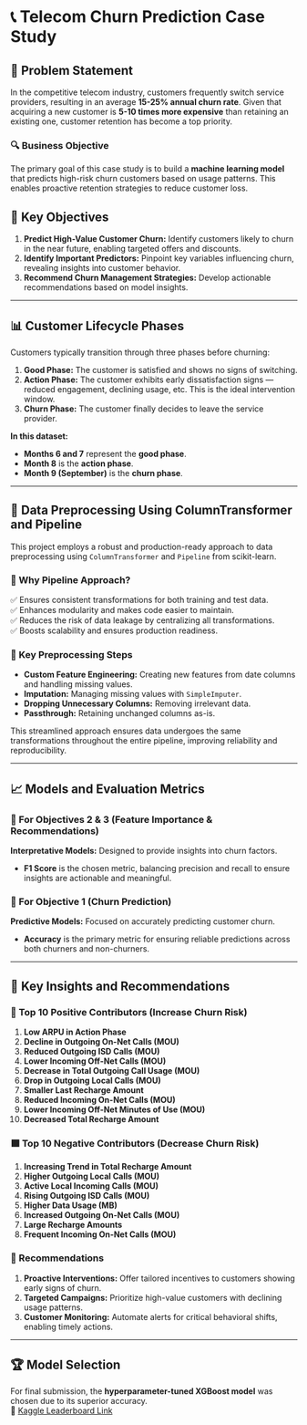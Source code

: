 # 📞 Telecom Churn Prediction Case Study

## 📝 Problem Statement

In the competitive telecom industry, customers frequently switch service providers, resulting in an average **15-25% annual churn rate**. Given that acquiring a new customer is **5-10 times more expensive** than retaining an existing one, customer retention has become a top priority.

### 🔍 Business Objective
The primary goal of this case study is to build a **machine learning model** that predicts high-risk churn customers based on usage patterns. This enables proactive retention strategies to reduce customer loss.

## 🎯 Key Objectives
1. **Predict High-Value Customer Churn:** Identify customers likely to churn in the near future, enabling targeted offers and discounts.
2. **Identify Important Predictors:** Pinpoint key variables influencing churn, revealing insights into customer behavior.
3. **Recommend Churn Management Strategies:** Develop actionable recommendations based on model insights.

---

## 📊 Customer Lifecycle Phases

Customers typically transition through three phases before churning:

1. **Good Phase:** The customer is satisfied and shows no signs of switching.
2. **Action Phase:** The customer exhibits early dissatisfaction signs — reduced engagement, declining usage, etc. This is the ideal intervention window.
3. **Churn Phase:** The customer finally decides to leave the service provider.

**In this dataset:**
- **Months 6 and 7** represent the **good phase**.
- **Month 8** is the **action phase**.
- **Month 9 (September)** is the **churn phase**.

---

## 🔧 Data Preprocessing Using ColumnTransformer and Pipeline

This project employs a robust and production-ready approach to data preprocessing using `ColumnTransformer` and `Pipeline` from scikit-learn.

### 🚀 Why Pipeline Approach?
✅ Ensures consistent transformations for both training and test data.  
✅ Enhances modularity and makes code easier to maintain.  
✅ Reduces the risk of data leakage by centralizing all transformations.  
✅ Boosts scalability and ensures production readiness.  

### 🔹 Key Preprocessing Steps
- **Custom Feature Engineering:** Creating new features from date columns and handling missing values.  
- **Imputation:** Managing missing values with `SimpleImputer`.  
- **Dropping Unnecessary Columns:** Removing irrelevant data.  
- **Passthrough:** Retaining unchanged columns as-is.  

This streamlined approach ensures data undergoes the same transformations throughout the entire pipeline, improving reliability and reproducibility.

---

## 📈 Models and Evaluation Metrics

### 🔎 For Objectives 2 & 3 (Feature Importance & Recommendations)
**Interpretative Models:** Designed to provide insights into churn factors.  
- **F1 Score** is the chosen metric, balancing precision and recall to ensure insights are actionable and meaningful.

### 🔮 For Objective 1 (Churn Prediction)
**Predictive Models:** Focused on accurately predicting customer churn.  
- **Accuracy** is the primary metric for ensuring reliable predictions across both churners and non-churners.

---

## 📌 Key Insights and Recommendations

### 🔺 Top 10 Positive Contributors (Increase Churn Risk)
1. **Low ARPU in Action Phase**  
2. **Decline in Outgoing On-Net Calls (MOU)**  
3. **Reduced Outgoing ISD Calls (MOU)**  
4. **Lower Incoming Off-Net Calls (MOU)**  
5. **Decrease in Total Outgoing Call Usage (MOU)**  
6. **Drop in Outgoing Local Calls (MOU)**  
7. **Smaller Last Recharge Amount**  
8. **Reduced Incoming On-Net Calls (MOU)**  
9. **Lower Incoming Off-Net Minutes of Use (MOU)**  
10. **Decreased Total Recharge Amount**

### 🟩 Top 10 Negative Contributors (Decrease Churn Risk)
1. **Increasing Trend in Total Recharge Amount**  
2. **Higher Outgoing Local Calls (MOU)**  
3. **Active Local Incoming Calls (MOU)**  
4. **Rising Outgoing ISD Calls (MOU)**  
5. **Higher Data Usage (MB)**  
6. **Increased Outgoing On-Net Calls (MOU)**  
7. **Large Recharge Amounts**  
8. **Frequent Incoming On-Net Calls (MOU)**  

### 📢 Recommendations
1. **Proactive Interventions:** Offer tailored incentives to customers showing early signs of churn.  
2. **Targeted Campaigns:** Prioritize high-value customers with declining usage patterns.  
3. **Customer Monitoring:** Automate alerts for critical behavioral shifts, enabling timely actions.

---

## 🏆 Model Selection
For final submission, the **hyperparameter-tuned XGBoost model** was chosen due to its superior accuracy.  
🔗 [Kaggle Leaderboard Link](https://www.kaggle.com/competitions/telecom-churn-case-study-hackathon-c-69/leaderboard)
